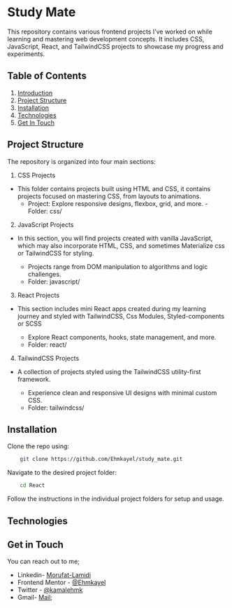# Study Mate

This repository contains various frontend projects I’ve worked on while learning and mastering web development concepts. It includes CSS, JavaScript, React, and TailwindCSS projects to showcase my progress and experiments.

## Table of Contents

1. [Introduction](#introduction)
2. [Project Structure](#project-structure)
5. [Installation](#installation)
6. [Technologies](#technologies)
9. [Get In Touch](#get-in-touch)

## Project Structure
The repository is organized into four main sections:

1. CSS Projects

 - This folder contains projects built using HTML and CSS, it contains projects focused on mastering CSS, from layouts to animations.
    - Project: Explore responsive designs, flexbox, grid, and more.
    -Folder: css/

2. JavaScript Projects

- In this section, you will find projects created with vanilla JavaScript, which may also incorporate HTML, CSS, and sometimes Materialize css or TailwindCSS for styling.

    - Projects range from DOM manipulation to algorithms and logic challenges.
    - Folder: javascript/

3. React Projects

- This section includes mini React apps created during my learning journey and styled with TailwindCSS, Css Modules, Styled-components or SCSS

    - Explore React components, hooks, state management, and more.
    - Folder: react/

4. TailwindCSS Projects

- A collection of projects styled using the TailwindCSS utility-first framework.

    - Experience clean and responsive UI designs with minimal custom CSS.
    - Folder: tailwindcss/

## Installation

Clone the repo using:
```bash
    git clone https://github.com/Ehmkayel/study_mate.git
```

Navigate to the desired project folder:
```bash
    cd React
```

Follow the instructions in the individual project folders for setup and usage.


## Technologies



## Get in Touch

You can reach out to me;
 - Linkedin- [Morufat-Lamidi](https://linkedin.com/in/morufat-lamidi)
 - Frontend Mentor - [@Ehmkayel](https://www.frontendmentor.io/profile/Ehmkayel)
 - Twitter - [@kamalehmk](https://www.twitter.com/kamalehmk)
 - Gmail- [Mail](mailto:lamidimorufat0@gmail.com);
